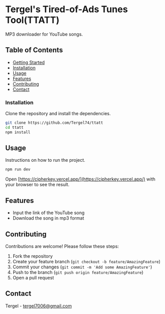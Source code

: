 # Tergel's Tired-of-Ads Tunes Tool(TTATT)

MP3 downloader for YouTube songs.

## Table of Contents

-   [Getting Started](#getting-started)
-   [Installation](#installation)
-   [Usage](#usage)
-   [Features](#features)
-   [Contributing](#contributing)
-   [Contact](#contact)

### Installation

Clone the repository and install the dependencies.

```bash
git clone https://github.com/Tergel74/ttatt
cd ttatt
npm install
```

## Usage

Instructions on how to run the project.

```bash
npm run dev
```

Open [https://cipherkey.vercel.app/](https://cipherkey.vercel.app/) with your browser to see the result.

## Features

-   Input the link of the YouTube song
-   Download the song in mp3 format

## Contributing

Contributions are welcome! Please follow these steps:

1. Fork the repository
2. Create your feature branch (`git checkout -b feature/AmazingFeature`)
3. Commit your changes (`git commit -m 'Add some AmazingFeature'`)
4. Push to the branch (`git push origin feature/AmazingFeature`)
5. Open a pull request

## Contact

Tergel - [tergel7006@gmail.com](mailto:tergel7006@gmail.com)

